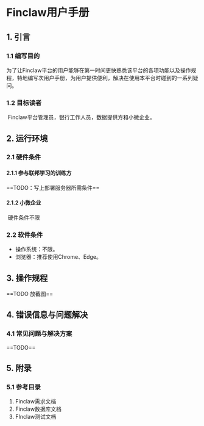 # Finclaw用户手册

## 1. 引言

### 1.1 编写目的

​		为了让Finclaw平台的用户能够在第一时间更快熟悉该平台的各项功能以及操作规程，特地编写次用户手册，为用户提供便利，解决在使用本平台时碰到的一系列疑问。

### 1.2 目标读者

​		Finclaw平台管理员，银行工作人员，数据提供方和小微企业。

## 2. 运行环境

### 2.1 硬件条件

#### 2.1.1 参与联邦学习的训练方

==TODO：写上部署服务器所需条件==

#### 2.1.2 小微企业

​		硬件条件不限

### 2.2 软件条件

- 操作系统：不限。
- 浏览器：推荐使用Chrome、Edge。

## 3. 操作规程

==TODO 放截图==

## 4. 错误信息与问题解决

### 4.1 常见问题与解决方案

==TODO==

## 5. 附录

### 5.1 参考目录

1. Finclaw需求文档
2. Finclaw数据库文档
3. FInclaw测试文档